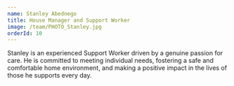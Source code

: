 ```yaml
---
name: Stanley Abednego
title: House Manager and Support Worker
image: /team/PHOTO_Stanley.jpg
orderId: 10
---
```


Stanley is an experienced Support Worker driven by a genuine passion for care. He is committed to meeting individual needs, fostering a safe and comfortable home environment, and making a positive impact in the lives of those he supports every day.
